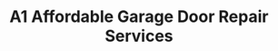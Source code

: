 ---
title: "A1 Affordable Garage Door Repair Services"
url: /plano/a1-affordable-garage-door-repair-services/
shop: Türen
---